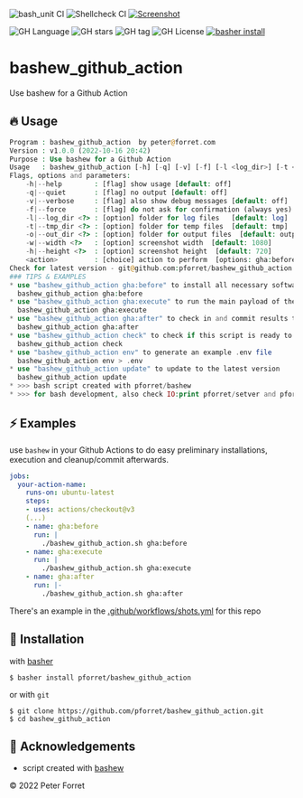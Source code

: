 ![bash_unit CI](https://github.com/pforret/bashew_github_action/workflows/bash_unit%20CI/badge.svg)
![Shellcheck CI](https://github.com/pforret/bashew_github_action/workflows/Shellcheck%20CI/badge.svg)
[![Screenshot](https://github.com/pforret/bashew_github_action/actions/workflows/shots.yml/badge.svg)](https://github.com/pforret/bashew_github_action/actions/workflows/shots.yml)

![GH Language](https://img.shields.io/github/languages/top/pforret/bashew_github_action)
![GH stars](https://img.shields.io/github/stars/pforret/bashew_github_action)
![GH tag](https://img.shields.io/github/v/tag/pforret/bashew_github_action)
![GH License](https://img.shields.io/github/license/pforret/bashew_github_action)
[![basher install](https://img.shields.io/badge/basher-install-white?logo=gnu-bash&style=flat)](https://www.basher.it/package/)

# bashew_github_action

Use bashew for a Github Action

## 🔥 Usage

```php
Program : bashew_github_action  by peter@forret.com
Version : v1.0.0 (2022-10-16 20:42)
Purpose : Use bashew for a Github Action
Usage   : bashew_github_action [-h] [-q] [-v] [-f] [-l <log_dir>] [-t <tmp_dir>] [-o <out_dir>] [-w <width>] [-h <height>] <action>
Flags, options and parameters:
    -h|--help        : [flag] show usage [default: off]
    -q|--quiet       : [flag] no output [default: off]
    -v|--verbose     : [flag] also show debug messages [default: off]
    -f|--force       : [flag] do not ask for confirmation (always yes) [default: off]
    -l|--log_dir <?> : [option] folder for log files   [default: log]
    -t|--tmp_dir <?> : [option] folder for temp files  [default: tmp]
    -o|--out_dir <?> : [option] folder for output files  [default: output]
    -w|--width <?>   : [option] screenshot width  [default: 1080]
    -h|--height <?>  : [option] screenshot height  [default: 720]
    <action>         : [choice] action to perform  [options: gha:before,gha:execute,gha:after,check,env,update]
Check for latest version - git@github.com:pforret/bashew_github_action.git
### TIPS & EXAMPLES
* use "bashew_github_action gha:before" to install all necessary software before running the main payload
  bashew_github_action gha:before
* use "bashew_github_action gha:execute" to run the main payload of the action
  bashew_github_action gha:execute
* use "bashew_github_action gha:after" to check in and commit results to repo
  bashew_github_action gha:after
* use "bashew_github_action check" to check if this script is ready to execute and what values the options/flags are
  bashew_github_action check
* use "bashew_github_action env" to generate an example .env file
  bashew_github_action env > .env
* use "bashew_github_action update" to update to the latest version
  bashew_github_action update
* >>> bash script created with pforret/bashew
* >>> for bash development, also check IO:print pforret/setver and pforret/IO:progressbar
```

## ⚡️ Examples

use `bashew` in your Github Actions to do easy preliminary installations, execution and cleanup/commit afterwards.
```yml
jobs:
  your-action-name:
    runs-on: ubuntu-latest
    steps:
    - uses: actions/checkout@v3
    (...)
    - name: gha:before
      run: |
        ./bashew_github_action.sh gha:before
    - name: gha:execute
      run: |
        ./bashew_github_action.sh gha:execute
    - name: gha:after
      run: |-
        ./bashew_github_action.sh gha:after
```

There's an example in the [.github/workflows/shots.yml](https://github.com/pforret/bashew_github_action/blob/master/.github/workflows/shots.yml) for this repo

## 🚀 Installation

with [basher](https://github.com/basherpm/basher)

	$ basher install pforret/bashew_github_action

or with `git`

	$ git clone https://github.com/pforret/bashew_github_action.git
	$ cd bashew_github_action

## 📝 Acknowledgements

* script created with [bashew](https://github.com/pforret/bashew)

&copy; 2022 Peter Forret
